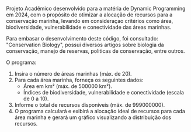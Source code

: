 Projeto Acadêmico desenvolvido para a matéria de Dynamic Programming em 2024, com o propósito de otimizar a alocação de recursos para a conservação marinha, levando em consideraçao critérios como área, biodiversidade, vulnerabilidade e conectividade das áreas marinhas.

Para embasar o desenvolvimento deste código, foi consultado: 
"Conservation Biology", possui diversos artigos sobre biologia da conservação, manejo de reservas, politicas de conservação, entre outros.

O programa:

1. Insira o número de áreas marinhas (máx. de 20).
2. Para cada área marinha, forneça os seguintes dados:
   - Área em km² (máx. de 500000 km²).
   - Índices de biodiversidade, vulnerabilidade e conectividade (escala de 0 a 10).
3. Informe o total de recursos disponíveis (máx. de 999000000).
4. O programa calculará e exibirá a alocação ideal de recursos para cada área marinha e gerará um gráfico visualizando a distribuição dos recursos.



